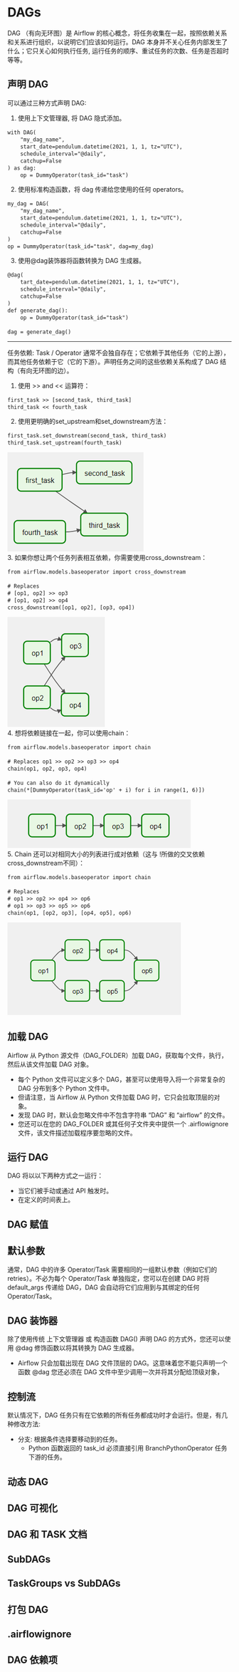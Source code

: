 # DAGs
DAG （有向无环图）是 Airflow 的核心概念，将任务收集在一起，按照依赖关系和关系进行组织，以说明它们应该如何运行。DAG 本身并不关心任务内部发生了什么；它只关心如何执行任务, 运行任务的顺序、重试任务的次数、任务是否超时等等。

## 声明 DAG
可以通过三种方式声明 DAG:
1. 使用上下文管理器, 将 DAG 隐式添加。
```
with DAG(
    "my_dag_name",
    start_date=pendulum.datetime(2021, 1, 1, tz="UTC"),
    schedule_interval="@daily",
    catchup=False
) as dag:
    op = DummyOperator(task_id="task")
```
2. 使用标准构造函数，将 dag 传递给您使用的任何 operators。
```
my_dag = DAG(
    "my_dag_name",
    start_date=pendulum.datetime(2021, 1, 1, tz="UTC"),
    schedule_interval="@daily",
    catchup=False
)
op = DummyOperator(task_id="task", dag=my_dag)
```
3. 使用@dag装饰器将函数转换为 DAG 生成器。
```
@dag(
    tart_date=pendulum.datetime(2021, 1, 1, tz="UTC"),
    schedule_interval="@daily",
    catchup=False
)
def generate_dag():
    op = DummyOperator(task_id="task")

dag = generate_dag()
```
---
任务依赖: Task / Operator 通常不会独自存在；它依赖于其他任务（它的上游），而其他任务依赖于它（它的下游）。声明任务之间的这些依赖关系构成了 DAG 结构（有向无环图的边）。
1. 使用 >> and << 运算符：
```
first_task >> [second_task, third_task]
third_task << fourth_task
```
2. 使用更明确的set_upstream和set_downstream方法：
```
first_task.set_downstream(second_task, third_task)
third_task.set_upstream(fourth_task)
```
![任务依赖001](./../../image/task001.png)  
3. 如果你想让两个任务列表相互依赖，你需要使用cross_downstream：
```
from airflow.models.baseoperator import cross_downstream

# Replaces
# [op1, op2] >> op3
# [op1, op2] >> op4
cross_downstream([op1, op2], [op3, op4])
```
![任务依赖002](./../../image/task002.png)  
4. 想将依赖链接在一起，你可以使用chain：
```
from airflow.models.baseoperator import chain

# Replaces op1 >> op2 >> op3 >> op4
chain(op1, op2, op3, op4)

# You can also do it dynamically
chain(*[DummyOperator(task_id='op' + i) for i in range(1, 6)])
```
![任务依赖003](./../../image/task003.png)  
5. Chain 还可以对相同大小的列表进行成对依赖（这与 !所做的交叉依赖cross_downstream不同）：
```
from airflow.models.baseoperator import chain

# Replaces
# op1 >> op2 >> op4 >> op6
# op1 >> op3 >> op5 >> op6
chain(op1, [op2, op3], [op4, op5], op6)
```
![任务依赖004](./../../image/task004.png)  

## 加载 DAG
Airflow 从 Python 源文件（DAG_FOLDER）加载 DAG，获取每个文件，执行，然后从该文件加载 DAG 对象。
* 每个 Python 文件可以定义多个 DAG，甚至可以使用导入将一个非常复杂的 DAG 分布到多个 Python 文件中。
* 但请注意，当 Airflow 从 Python 文件加载 DAG 时，它只会拉取顶层的对象。
* 发现 DAG 时，默认会忽略文件中不包含字符串 “DAG” 和 “airflow” 的文件。
* 您还可以在您的 DAG_FOLDER 或其任何子文件夹中提供一个 .airflowignore 文件，该文件描述加载程序要忽略的文件。

## 运行 DAG
DAG 将以以下两种方式之一运行：
* 当它们被手动或通过 API 触发时。
* 在定义的时间表上。

## DAG 赋值
## 默认参数
通常，DAG 中的许多 Operator/Task 需要相同的一组默认参数（例如它们的retries）。不必为每个 Operator/Task 单独指定，您可以在创建 DAG 时将 default_args 传递给 DAG，DAG 会自动将它们应用到与其绑定的任何 Operator/Task。

## DAG 装饰器
除了使用传统 上下文管理器 或 构造函数 DAG() 声明 DAG 的方式外，您还可以使用 @dag 修饰函数以将其转换为 DAG 生成器。
* Airflow 只会加载出现在 DAG 文件顶层的 DAG。这意味着您不能只声明一个函数 @dag 您还必须在 DAG 文件中至少调用一次并将其分配给顶级对象，

## 控制流
默认情况下，DAG 任务只有在它依赖的所有任务都成功时才会运行。但是，有几种修改方法:
* 分支: 根据条件选择要移动到的任务。
  * Python 函数返回的 task_id 必须直接引用 BranchPythonOperator 任务下游的任务。

## 动态 DAG
## DAG 可视化
## DAG 和 TASK 文档
## SubDAGs
## TaskGroups vs SubDAGs
## 打包 DAG
## .airflowignore
## DAG 依赖项